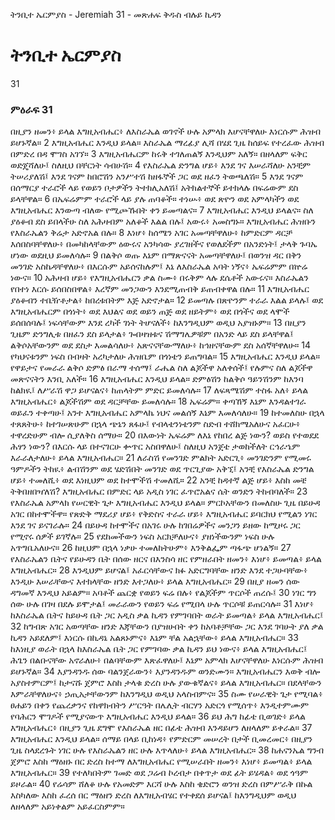 ﻿
 ትንቢተ ኤርምያስ - Jeremiah 31 - መጽሐፍ ቅዱስ ብሉይ ኪዳን
# ትንቢተ ኤርምያስ
31
### ምዕራፍ 31
 በዚያን ዘመን፥ ይላል እግዚአብሔር፥ ለእስራኤል ወገኖች ሁሉ አምላክ እሆናቸዋለሁ እነርሱም ሕዝብ ይሆኑኛል።
2  እግዚአብሔር እንዲህ ይላል። እስራኤል ማረፊያ ሊሻ በሄደ ጊዜ ከሰይፍ የተረፈው ሕዝብ በምድረ በዳ ሞገስ አገኘ።
3  እግዚአብሔርም ከሩቅ ተገለጠልኝ እንዲህም አለኝ። በዘላለም ፍቅር ወድጄሻለሁ፤ ስለዚህ በቸርነት ሳብሁሽ።
4  የእስራኤል ድንግል ሆይ፥ እንደ ገና እሠራሻለሁ አንቺም ትሠሪያለሽ፤ እንደ ገናም ከበሮሽን አንሥተሽ ከዘፋኞች ጋር ወደ ዘፈን ትወጫለሽ።
5  እንደ ገናም በሰማርያ ተራሮች ላይ የወይን ቦታዎችን ትተክሊአለሽ፤ አትክልተኞች ይተክላሉ በፍሬውም ደስ ይላቸዋል።
6  በኤፍሬምም ተራሮች ላይ ያሉ ጠባቆች። ተነሡ፥ ወደ ጽዮን ወደ አምላካችን ወደ እግዚአብሔር እንውጣ ብለው የሚጮኹበት ቀን ይመጣልና።
7  እግዚአብሔር እንዲህ ይላልና። ስለ ያዕቆብ ደስ ይበላችሁ ስለ አሕዛብም አለቆች እልል በሉ፤ አውሩ፥ አመስግኑ። እግዚአብሔር ሕዝቡን የእስራኤልን ቅሬታ አድኖአል በሉ።
8  እነሆ፥ ከሰሜን አገር አመጣቸዋለሁ፥ ከምድርም ዳርቻ እሰበስባቸዋለሁ፥ በመካከላቸውም ዕውሩና አንካሳው ያረገዘችና የወለደችም በአንድነት፤ ታላቅ ጉባኤ ሆነው ወደዚህ ይመለሳሉ።
9  በልቅሶ ወጡ እኔም በማጽናናት አመጣቸዋለሁ፤ በወንዝ ዳር በቅን መንገድ አስኬዳቸዋለሁ፥ በእርሱም አይሰናከሉም፤ እኔ ለእስራኤል አባት ነኝና፥ ኤፍሬምም በኵሬ ነውና።
10  አሕዛብ ሆይ፥ የእግዚአብሔርን ቃል ስሙ፥ በሩቅም ላሉ ደሴቶች አውሩና። እስራኤልን የበተነ እርሱ ይሰበስበዋል፥ እረኛም መንጋውን እንደሚጠብቅ ይጠብቀዋል በሉ።
11  እግዚአብሔር ያዕቆብን ተቤዥቶታል፥ ከበረቱበትም እጅ አድኖታል።
12  ይመጣሉ በጽዮንም ተራራ እልል ይላሉ፤ ወደ እግዚአብሔርም በጎነት፥ ወደ እህልና ወደ ወይን ጠጅ ወደ ዘይትም፥ ወደ በጎችና ወደ ላሞች ይሰበሰባሉ፤ ነፍሳቸውም እንደ ረካች ገነት ትሆናለች፥ ከእንግዲህም ወዲህ አያዝኑም።
13  በዚያን ጊዜም ድንግሊቱ በዘፈን ደስ ይላታል፥ ጐበዛዝቱና ሽማግሌዎቹም በአንድ ላይ ደስ ይላቸዋል፤ ልቅሶአቸውንም ወደ ደስታ እመልሳለሁ፥ አጽናናቸውማለሁ፥ ከኅዘናቸውም ደስ አሰኛቸዋለሁ።
14  የካህናቱንም ነፍስ በብዛት አረካታለሁ ሕዝቤም በጎነቴን ይጠግባል።
15  እግዚአብሔር እንዲህ ይላል። የዋይታና የመራራ ልቅሶ ድምፅ በራማ ተሰማ፤ ራሔል ስለ ልጆችዋ አለቀሰች፤ የሉምና ስለ ልጆችዋ መጽናናትን እንቢ አለች።
16  እግዚአብሔር እንዲህ ይላል። ድምፅሽን ከልቅሶ ዓይንሽንም ከእንባ ከልክዪ፤ ለሥራሽ ዋጋ ይሆናልና፥ ከጠላትም ምድር ይመለሳሉ።
17  ለፍጻሜሽም ተስፋ አለ፥ ይላል እግዚአብሔር፥ ልጆችሽም ወደ ዳርቻቸው ይመለሳሉ።
18  ኤፍሬም። ቀጣኸኝ እኔም እንዳልተገራ ወይፈን ተቀጣሁ፤ አንተ እግዚአብሔር አምላኬ ነህና መልሰኝ እኔም እመለሳለሁ።
19  ከተመለስሁ በኋላ ተጸጸትሁ፥ ከተገሠጽሁም በኋላ ጭኔን ጸፋሁ፤ የብላቴንነቴንም ስድብ ተሸክሜአለሁና አፈርሁ፥ ተዋረድሁም ብሎ ሲያለቅስ ሰማሁ።
20  በእውነት ኤፍሬም ለእኔ የከበረ ልጅ ነውን? ወይስ የተወደደ ሕፃን ነውን? በእርሱ ላይ በተናገርሁ ቍጥር አስበዋለሁ፤ ስለዚህ አንጀቴ ታወከችለት ርኅራኄም እራራለታለሁ፥ ይላል እግዚአብሔር።
21  ለራስሽ የመንገድ ምልክት አድርጊ፥ መንገድንም የሚመሩ ዓምዶችን ትከዪ፥ ልብሽንም ወደ ሄድሽበት መንገድ ወደ ጥርጊያው አቅኚ፤ አንቺ የእስራኤል ድንግል ሆይ፥ ተመለሺ፥ ወደ እነዚህም ወደ ከተሞችሽ ተመለሺ።
22  አንቺ ከዳተኛ ልጅ ሆይ፥ እስከ መቼ ትቅበዘበዣለሽ? እግዚአብሔር በምድር ላይ አዲስ ነገር ፈጥሮአልና ሴት ወንድን ትከብባለች።
23  የእስራኤል አምላክ የሠርዊት ጌታ እግዚአብሔር እንዲህ ይላል። ምርኮአቸውን በመለስሁ ጊዜ በይሁዳ አገር በከተሞችዋ። የጽድቅ ማደሪያ ሆይ፥ የቅድስና ተራራ ሆይ፥ እግዚአብሔር ይባርክህ የሚልን ነገር እንደ ገና ይናገራሉ።
24  በይሁዳ ከተሞችና በአገሩ ሁሉ ከገበሬዎችና መንጋን ይዘው ከሚዞሩ ጋር የሚኖሩ ሰዎች ይገኛሉ።
25  የደከመችውን ነፍስ አርክቻለሁና፥ ያዘነችውንም ነፍስ ሁሉ አጥግቤአለሁና።
26  ከዚህም በኋላ ነቃሁ ተመለከትሁም፥ እንቅልፌም ጣፋጭ ሆነልኝ።
27  የእስራኤልን ቤትና የይሁዳን ቤት በሰው ዘርና በእንስሳ ዘር የምዘራበት ዘመን፥ እነሆ፥ ይመጣል፥ ይላል እግዚአብሔር።
28  እንዲህም ይሆናል፤ አፈርሳቸውና ክፉ አድርግባቸው ዘንድ እንደ ተጋሁባቸው፥ እንዲሁ እሠራቸውና እተክላቸው ዘንድ እተጋለሁ፥ ይላል እግዚአብሔር።
29  በዚያ ዘመን ሰው ዳግመኛ እንዲህ አይልም። አባቶች ጨርቋ የወይን ፍሬ በሉ፥ የልጆችም ጥርሶች ጠረሱ፤
30  ነገር ግን ሰው ሁሉ በገዛ በደሉ ይሞታል፤ መራራውን የወይን ፍሬ የሚበላ ሁሉ ጥርሶቹ ይጠርሳሉ።
31  እነሆ፥ ከእስራኤል ቤትና ከይሁዳ ቤት ጋር አዲስ ቃል ኪዳን የምገባበት ወራት ይመጣል፥ ይላል እግዚአብሔር፤
32  ከግብጽ አገር አወጣቸው ዘንድ እጃቸውን በያዝሁበት ቀን ከአባቶቻቸው ጋር እንደ ገባሁት ያለ ቃል ኪዳን አይደለም፤ እነርሱ በኪዳኔ አልጸኑምና፥ እኔም ቸል አልኋቸው፥ ይላል እግዚአብሔር።
33  ከእነዚያ ወራት በኋላ ከእስራኤል ቤት ጋር የምገባው ቃል ኪዳን ይህ ነውና፥ ይላል እግዚአብሔር፤ ሕጌን በልቡናቸው አኖራለሁ፥ በልባቸውም እጽፈዋለሁ፤ እኔም አምላክ እሆናቸዋለሁ እነርሱም ሕዝብ ይሆኑኛል።
34  እያንዳንዱ ሰው ባልንጀራውን፥ እያንዳንዱም ወንድሙን። እግዚአብሔርን እወቅ ብሎ አያስተምርም፤ ከታናሹ ጀምሮ እስከ ታላቁ ድረስ ሁሉ ያውቁኛልና፥ ይላል እግዚአብሔር። በደላቸውን እምራቸዋለሁና፥ ኃጢአታቸውንም ከእንግዲህ ወዲህ አላስብምና።
35  ስሙ የሠራዊት ጌታ የሚባል፥ ፀሐይን በቀን የጨረቃንና የከዋክብትን ሥርዓት በሌሊት ብርሃን አድርጎ የሚሰጥ፥ እንዲተምሙም የባሕርን ሞገዶች የሚያናውጥ እግዚአብሔር እንዲህ ይላል።
36  ይህ ሕግ ከፊቴ ቢወገድ፥ ይላል እግዚአብሔር፥ በዚያን ጊዜ ደግሞ የእስራኤል ዘር በፊቴ ሕዝብ እንዳይሆን ለዘላለም ይቀራል።
37  እግዚአብሔር እንዲህ ይላል። ሰማይ በላይ ቢከነዳ፥ የምድርም መሠረት በታች ቢመረመር፥ በዚያን ጊዜ ስላደረጉት ነገር ሁሉ የእስራኤልን ዘር ሁሉ እጥላለሁ፥ ይላል እግዚአብሔር።
38  ከሐናንኤል ግንብ ጀምሮ እስከ ማዕዘኑ በር ድረስ ከተማ ለእግዚአብሔር የሚሠራበት ዘመን፥ እነሆ፥ ይመጣል፥ ይላል እግዚአብሔር።
39  የተለካበትም ገመድ ወደ ጋሬብ ኮረብታ በቀጥታ ወደ ፊት ይሄዳል፥ ወደ ጎዓም ይዞራል።
40  የሬሳም ሸለቆ ሁሉ የአመድም እርሻ ሁሉ እስከ ቄድሮን ወንዝ ድረስ በምሥራቅ በኩል እስካለው እስከ ፈረሰ በር ማዕዘን ድረስ ለእግዚአብሄር የተቀደሰ ይሆናል፤ ከእንግዲህም ወዲህ ለዘላለም አይነቀልም አይፈርስምም። 
